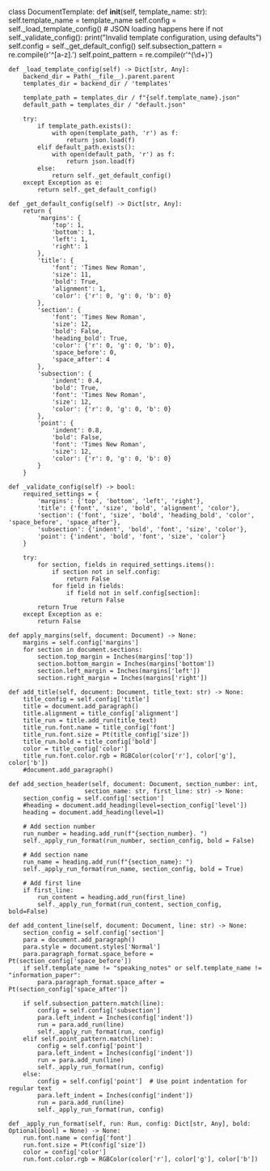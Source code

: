 class DocumentTemplate:
    def __init__(self, template_name: str):
        self.template_name = template_name
        self.config = self._load_template_config()  # JSON loading happens here
        if not self._validate_config():
            print("Invalid template configuration, using defaults")
            self.config = self._get_default_config()
        self.subsection_pattern = re.compile(r'^[a-z]\.')
        self.point_pattern = re.compile(r'^\(\d+\)')
        
    def _load_template_config(self) -> Dict[str, Any]:
        backend_dir = Path(__file__).parent.parent
        templates_dir = backend_dir / 'templates'
        
        template_path = templates_dir / f"{self.template_name}.json"
        default_path = templates_dir / "default.json"
        
        try:
            if template_path.exists():
                with open(template_path, 'r') as f:
                    return json.load(f)
            elif default_path.exists():
                with open(default_path, 'r') as f:
                    return json.load(f)
            else:
                return self._get_default_config()
        except Exception as e:
            return self._get_default_config()

    def _get_default_config(self) -> Dict[str, Any]:
        return {
            'margins': {
                'top': 1,
                'bottom': 1,
                'left': 1,
                'right': 1
            },
            'title': {
                'font': 'Times New Roman',
                'size': 11,
                'bold': True,
                'alignment': 1,
                'color': {'r': 0, 'g': 0, 'b': 0}
            },
            'section': {
                'font': 'Times New Roman',
                'size': 12,
                'bold': False,
                'heading_bold': True,  
                'color': {'r': 0, 'g': 0, 'b': 0},
                'space_before': 0,
                'space_after': 4
            },
            'subsection': {
                'indent': 0.4,
                'bold': True,
                'font': 'Times New Roman',
                'size': 12,
                'color': {'r': 0, 'g': 0, 'b': 0}
            },
            'point': {
                'indent': 0.8,
                'bold': False,
                'font': 'Times New Roman',
                'size': 12,
                'color': {'r': 0, 'g': 0, 'b': 0}
            }
        }

    def _validate_config(self) -> bool:
        required_settings = {
            'margins': {'top', 'bottom', 'left', 'right'},
            'title': {'font', 'size', 'bold', 'alignment', 'color'},
            'section': {'font', 'size', 'bold', 'heading_bold', 'color', 'space_before', 'space_after'},
            'subsection': {'indent', 'bold', 'font', 'size', 'color'},
            'point': {'indent', 'bold', 'font', 'size', 'color'}
        }

        try:
            for section, fields in required_settings.items():
                if section not in self.config:
                    return False
                for field in fields:
                    if field not in self.config[section]:
                        return False
            return True
        except Exception as e:
            return False

    def apply_margins(self, document: Document) -> None:
        margins = self.config['margins']
        for section in document.sections:
            section.top_margin = Inches(margins['top'])
            section.bottom_margin = Inches(margins['bottom'])
            section.left_margin = Inches(margins['left'])
            section.right_margin = Inches(margins['right'])

    def add_title(self, document: Document, title_text: str) -> None:
        title_config = self.config['title']
        title = document.add_paragraph()
        title.alignment = title_config['alignment']
        title_run = title.add_run(title_text)
        title_run.font.name = title_config['font']
        title_run.font.size = Pt(title_config['size'])
        title_run.bold = title_config['bold']
        color = title_config['color']
        title_run.font.color.rgb = RGBColor(color['r'], color['g'], color['b'])
        #document.add_paragraph()

    def add_section_header(self, document: Document, section_number: int, 
                         section_name: str, first_line: str) -> None:
        section_config = self.config['section']
        #heading = document.add_heading(level=section_config['level'])
        heading = document.add_heading(level=1)

        # Add section number
        run_number = heading.add_run(f"{section_number}. ")
        self._apply_run_format(run_number, section_config, bold = False)

        # Add section name
        run_name = heading.add_run(f"{section_name}: ")
        self._apply_run_format(run_name, section_config, bold = True)

        # Add first line
        if first_line:
            run_content = heading.add_run(first_line)
            self._apply_run_format(run_content, section_config, bold=False)

    def add_content_line(self, document: Document, line: str) -> None:
        section_config = self.config['section']
        para = document.add_paragraph()
        para.style = document.styles['Normal']
        para.paragraph_format.space_before = Pt(section_config['space_before'])
        if self.template_name != "speaking_notes" or self.template_name != "information_paper":
            para.paragraph_format.space_after = Pt(section_config['space_after'])

        if self.subsection_pattern.match(line):
            config = self.config['subsection']
            para.left_indent = Inches(config['indent'])
            run = para.add_run(line)
            self._apply_run_format(run, config)
        elif self.point_pattern.match(line):
            config = self.config['point']
            para.left_indent = Inches(config['indent'])
            run = para.add_run(line)
            self._apply_run_format(run, config)
        else:
            config = self.config['point']  # Use point indentation for regular text
            para.left_indent = Inches(config['indent'])
            run = para.add_run(line)
            self._apply_run_format(run, config)

    def _apply_run_format(self, run: Run, config: Dict[str, Any], bold: Optional[bool] = None) -> None:
        run.font.name = config['font']
        run.font.size = Pt(config['size'])
        color = config['color']
        run.font.color.rgb = RGBColor(color['r'], color['g'], color['b'])
